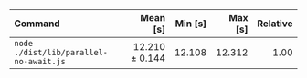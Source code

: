 | Command                                |       Mean [s] | Min [s] | Max [s] | Relative |
| :------------------------------------- | -------------: | ------: | ------: | -------: |
| `node ./dist/lib/parallel-no-await.js` | 12.210 ± 0.144 |  12.108 |  12.312 |     1.00 |
